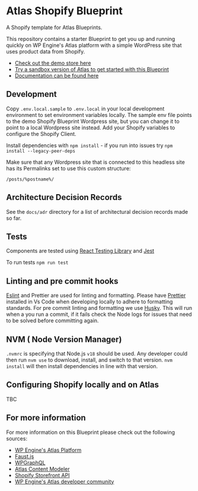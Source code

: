 # Atlas Shopify Blueprint

A Shopify template for Atlas Blueprints.

This repository contains a starter Blueprint to get you up and running quickly on WP Engine's Atlas platform with a simple WordPress site that uses product data from Shopify.

- [Check out the demo store here](atlasshopify.wpengine.com)
- [Try a sandbox version of Atlas to get started with this Blueprint](https://wpengine.com/headless-wordpress/)
- [Documentation can be found here](#)

## Development

Copy `.env.local.sample` to `.env.local` in your local development environment to set environment variables locally. The sample env file points to the demo Shopify Blueprint Wordpress site, but you can change it to point to a local Wordpress site instead. Add your Shopify variables to configure the Shopify Client.

Install dependencies with `npm install` - if you run into issues try `npm install --legacy-peer-deps`

Make sure that any Wordpress site that is connected to this headless site has its Permalinks set to use this custom structure:

```
/posts/%postname%/
```

## Architecture Decision Records

See the `docs/adr` directory for a list of architectural decision records made so far.

## Tests

Components are tested using [React Testing Library](https://testing-library.com/docs/react-testing-library/intro/) and [Jest](https://jestjs.io/docs/getting-started)

To run tests `npm run test`

## Linting and pre commit hooks

[Eslint](https://eslint.org/) and Prettier are used for linting and formatting. Please have [Prettier](https://prettier.io/) installed in Vs Code when developing locally to adhere to formatting standards. For pre commit linting and formatting we use [Husky](https://github.com/typicode/husky). This will run when a you run a commit, if it fails check the Node logs for issues that need to be solved before committing again.

## NVM ( Node Version Manager)

`.nvmrc` is specifying that Node.js `v18` should be used. Any developer could then run `nvm use` to download, install, and switch to that version. `nvm install` will then install dependencies in line with that version.

## Configuring Shopify locally and on Atlas

TBC

## For more information

For more information on this Blueprint please check out the following sources:

- [WP Engine's Atlas Platform](https://wpengine.com/headless-wordpress/)
- [Faust.js](https://faustjs.org/)
- [WPGraphQL](https://www.wpgraphql.com/)
- [Atlas Content Modeler](https://wordpress.org/plugins/atlas-content-modeler/)
- [Shopify Storefront API](https://shopify.dev/docs/api/storefront)
- [WP Engine's Atlas developer community](https://wpengine.com/builders/headless)

